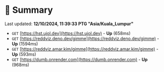 # 📖 Summary
Last updated: **12/10/2024, 11:39:33 PTG "Asia/Kuala_Lumpur"**

- `GET` [https://hst.ujol.dev](https://hst.ujol.dev) - **Up** (658ms)
- `GET` [https://reddviz.deno.dev/gimme](https://reddviz.deno.dev/gimme) - **Up** (1594ms)
- `GET` [https://reddviz.amar.kim/gimme](https://reddviz.amar.kim/gimme) - **Up** (593ms)
- `GET` [https://dumb.onrender.com](https://dumb.onrender.com) - **Up** (968ms)
